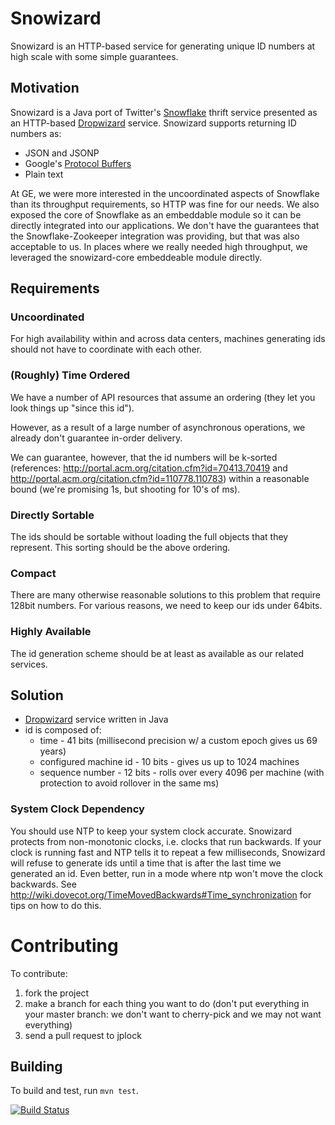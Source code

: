 # Snowizard

Snowizard is an HTTP-based service for generating unique ID numbers at high scale with some simple guarantees.

## Motivation

Snowizard is a Java port of Twitter's [Snowflake](https://github.com/twitter/snowflake) thrift service presented as an HTTP-based [Dropwizard](http://dropwizard.codahale.com/) service. Snowizard supports returning ID numbers as:

* JSON and JSONP
* Google's [Protocol Buffers](https://code.google.com/p/protobuf/)
* Plain text

At GE, we were more interested in the uncoordinated aspects of Snowflake than its throughput requirements, so HTTP was fine for our needs. We also exposed the core of Snowflake as an embeddable module so it can be directly integrated into our applications. We don't have the guarantees that the Snowflake-Zookeeper integration was providing, but that was also acceptable to us. In places where we really needed high throughput, we leveraged the snowizard-core embeddeable module directly.

## Requirements

### Uncoordinated

For high availability within and across data centers, machines generating ids should not have to coordinate with each other.

### (Roughly) Time Ordered

We have a number of API resources that assume an ordering (they let you look things up "since this id").

However, as a result of a large number of asynchronous operations, we already don't guarantee in-order delivery.

We can guarantee, however, that the id numbers will be k-sorted (references: http://portal.acm.org/citation.cfm?id=70413.70419 and http://portal.acm.org/citation.cfm?id=110778.110783) within a reasonable bound (we're promising 1s, but shooting for 10's of ms).

### Directly Sortable

The ids should be sortable without loading the full objects that they represent. This sorting should be the above ordering.

### Compact

There are many otherwise reasonable solutions to this problem that require 128bit numbers. For various reasons, we need to keep our ids under 64bits.

### Highly Available

The id generation scheme should be at least as available as our related services.

## Solution
* [Dropwizard](http://dropwizard.codahale.com/) service written in Java
* id is composed of:
  * time - 41 bits (millisecond precision w/ a custom epoch gives us 69 years)
  * configured machine id - 10 bits - gives us up to 1024 machines
  * sequence number - 12 bits - rolls over every 4096 per machine (with protection to avoid rollover in the same ms)

### System Clock Dependency

You should use NTP to keep your system clock accurate. Snowizard protects from non-monotonic clocks, i.e. clocks that run backwards. If your clock is running fast and NTP tells it to repeat a few milliseconds, Snowizard will refuse to generate ids until a time that is after the last time we generated an id. Even better, run in a mode where ntp won't move the clock backwards. See http://wiki.dovecot.org/TimeMovedBackwards#Time_synchronization for tips on how to do this.

# Contributing

To contribute:

1. fork the project
2. make a branch for each thing you want to do (don't put everything in your master branch: we don't want to cherry-pick and we may not want everything)
3. send a pull request to jplock

## Building

To build and test, run `mvn test`.

[![Build Status](https://travis-ci.org/GeneralElectric/snowizard.png)](https://travis-ci.org/GeneralElectric/snowizard)
